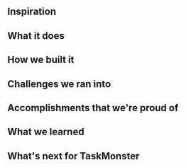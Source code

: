 ## Inspiration

## What it does

## How we built it

## Challenges we ran into

## Accomplishments that we're proud of

## What we learned

## What's next for TaskMonster
